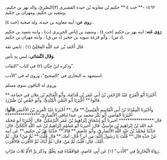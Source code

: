 ١٤٦٢ -** خت ٤:** حكيم بْن معاوية بْن حيدة القشيري (٣)البَصْرِيّ، والد بهز بن حكيم، وسَعِيد بن حكيم، ومهران بن حكيم.

**روى عن:** أبيه معاوية بن حيدة، وله صحبة (خت ٤) .

**رَوَى عَنه:** ابنه بهز بن حكيم (خت ٤) ، وسَعِيد بن إياس الجريري (ت) ، وابنه سَعِيد بن حكيم (د س) ، وأَبُو قزعة سويد بن حجير (د س ق) ، وابنه مهران بن حكيم.

قال أَحْمَد بْن عَبد اللَّهِ العِجْلِيّ (١) : تابعي ثقة.

**وَقَال النَّسَائي:** ليس بِهِ بأس.

وذكره ابنُ حِبَّان (٢) في كتاب "الثقات".

استشهد به البخاري في "الصحيح"، وروى له في "الأدب.

وروى له الباقون سوى مسلم.

أَخْبَرَنَا أَبُو الْفَرَجِ عَبْدُ الرَّحْمَنِ بْنُ أَبي عُمَر بْنِ قُدَامَةَ، وأَبُو الْغَنَائِمِ بْن علان في جماعة،** قالوا:** أَخْبَرَنَا أَبُو اليُمْنِ الْكِنْدِيُّ، وأَبُو حَفْصِ بْنُ طَبَرْزَدَ.

وأَخْبَرَنَا الْمِقْدَادُ بْنُ أَبي الْقَاسِمِ الْقَيْسِيُّ،** قال:** أَخْبَرَنَا عَبْدُ الْعَزِيزِ بْنُ الأَخْضَرِ.**قَالُوا:** أَخْبَرَنَا القاضي أَبُو بَكْر محمد بن عبدا لباقي الأَنْصارِيّ،**************** قال:**************** أخبرنا أَبُو إِسْحَاقَ إِبْرَاهِيمُ بْنُ عُمَر الْبَرْمَكِيُّ. قال: أَخْبَرَنَا أبو مُحَمَّد عَبد الله بْنُ إِبْرَاهِيمَ بْنِ مَاسِيٍّ، قال: أخبرنا أَبُو مُسْلِمٍ إِبْرَاهِيمُ بْنُ عَبد اللَّهِ الْكَجِّيُّ، قال: حَدَّثَنَا مُحَمَّدُ بْنُ عَبْدِ اللَّهِ الأَنْصارِيّ، وأَبُو عَاصِمٍ،** قَالا:** حَدَّثَنَا بَهْزُ بْن حكيم،** عَن أبيه عَنْ جَدِّهِ قال:** قُلْتُ يَا رَسُولَ اللَّهِ: من أبر؟ قال: أمك،** قال قُلْتُ:** ثُمَّ مَنْ؟ قال: ثُمَّ أُمَّكَ، قال: قُلْتُ ثُمَّ مَنْ، قال: ثُمَّ أَبَاكَ ثُمَّ الأَقْرَبَ فَالأَقْرَبَ.

رَوَاهُ الْبُخَارِيُّ فِي "الأَدَبِ" (١) عَن أَبِي عَاصِمٍ، فَوَافَقْنَاهُ فِيهِ بِعُلُوٍّ، وذَكَرَ بِرَّ الأُمِّ ثَلاثَ مَرَّاتٍ.